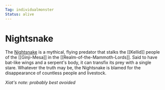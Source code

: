 ```yaml
---
Tag: individualmonster
Status: alive
---
```

# Nightsnake
The [Nightsnake](https://pathfinderwiki.com/wiki/Nightsnake) is a mythical, flying predator that stalks the [[Kellid]] people of the [[Ginji-Mesa]] in the [[Realm-of-the-Mammoth-Lords]]. Said to have bat-like wings and a serpent's body, it can transfix its prey with a single stare. Whatever the truth may be, the Nightsnake is blamed for the disappearance of countless people and livestock.

*Xiat's note: probably best avoided*